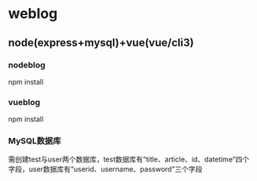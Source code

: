 # weblog
## node(express+mysql)+vue(vue/cli3)
### nodeblog
npm install
### vueblog
npm install
### MySQL数据库
需创建test与user两个数据库，test数据库有“title、article、id、datetime”四个字段，user数据库有“userid、username、password”三个字段
